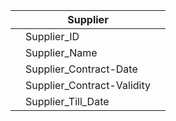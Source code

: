
|     | **Supplier**                   |     |
| --- | -------------------------- | --- |
|     | Supplier_ID                |     |
|     | Supplier_Name              |     |
|     | Supplier_Contract-Date     |     |
|     | Supplier_Contract-Validity |     |
|     | Supplier_Till_Date         |     | 
